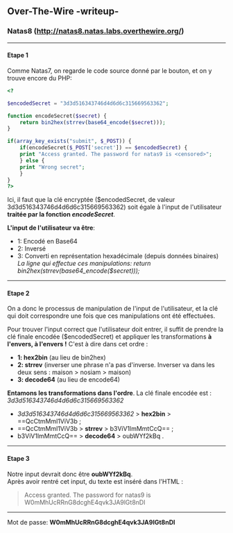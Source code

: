 ## Over-The-Wire -writeup-
### Natas8 (http://natas8.natas.labs.overthewire.org/)

---
#### Etape 1

Comme Natas7, on regarde le code source donné par le bouton, et on y trouve encore du PHP:

```php
<?

$encodedSecret = "3d3d516343746d4d6d6c315669563362";

function encodeSecret($secret) {
    return bin2hex(strrev(base64_encode($secret)));
}

if(array_key_exists("submit", $_POST)) {
    if(encodeSecret($_POST['secret']) == $encodedSecret) {
    print "Access granted. The password for natas9 is <censored>";
    } else {
    print "Wrong secret";
    }
}
?>
```

Ici, il faut que la clé encryptée ($encodedSecret, de valeur 3d3d516343746d4d6d6c315669563362) soit égale à l'input de l'utilisateur **traitée par la fonction *encodeSecret***.  

**L'input de l'utilisateur va être**:
- 1: Encodé en Base64
- 2: Inversé
- 3: Converti en représentation hexadécimale (depuis données binaires)  
*La ligne qui effectue ces manipulations: return bin2hex(strrev(base64_encode($secret)));*

---
#### Etape 2

On a donc le processus de manipulation de l'input de l'utilisateur, et la clé qui doit correspondre une fois que ces manipulations ont été effectuées.

Pour trouver l'input correct que l'utilisateur doit entrer, il suffit de prendre la clé finale encodée ($encodedSecret) et appliquer les transformations **à l'envers, à l'envers !** C'est à dire dans cet ordre :
- **1: hex2bin** (au lieu de bin2hex)
- **2: strrev** (inverser une phrase n'a pas d'inverse. Inverser va dans les deux sens : maison > nosiam > maison)
- **3: decode64** (au lieu de encode64)

**Entamons les transformations dans l'ordre**. La clé finale encodée est : *3d3d516343746d4d6d6c315669563362*  
- *3d3d516343746d4d6d6c315669563362* > **hex2bin** > ==QcCtmMml1ViV3b ;  
- ==QcCtmMml1ViV3b > **strrev** > b3ViV1lmMmtCcQ== ;  
- b3ViV1lmMmtCcQ== > **decode64** > oubWYf2kBq .  

---
#### Etape 3

Notre input devrait donc être **oubWYf2kBq**.  
Après avoir rentré cet input, du texte est inséré dans l'HTML :
> Access granted. The password for natas9 is W0mMhUcRRnG8dcghE4qvk3JA9lGt8nDl

---
Mot de passe: **W0mMhUcRRnG8dcghE4qvk3JA9lGt8nDl**



